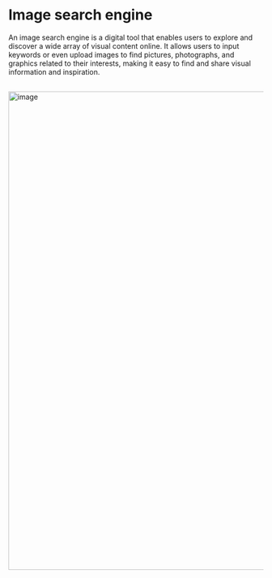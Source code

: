 <h1>Image search engine</h1>
An image search engine is a digital tool that enables users to explore and discover a wide array of visual content online. It allows users to input keywords or even upload images to find pictures, photographs, and graphics related to their interests, making it easy to find and share visual information and inspiration.


<img width="943" alt="image" src="https://github.com/Amit22012/Image_Search_Engine/assets/97590162/ac994a0e-8fbf-4ec1-a4a5-8de9c53c9162" style="margin-top:30px ;">
